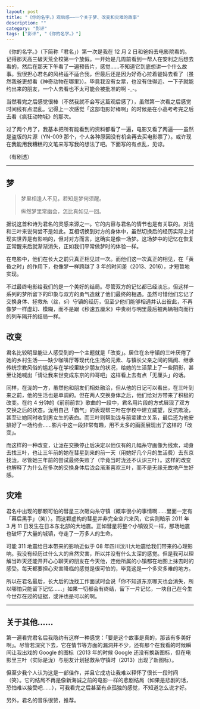 ```yaml
---
layout: post
title: "《你的名字。》观后感——一个关于梦、改变和灾难的故事"
description: ""
category: "影评"
tags: ["影评", "《你的名字。》"]
---
```


《你的名字。》（下简称「君名」）第一次是我在 12 月 2 日和爸妈去电影院看的。记得那天高三破天荒全校第一个放假。一开始是几周前看到一帮人在安利之后想去看的，然后在那天下午看了一遍预告片，感觉……不知道它到底想讲一个什么故事。我很担心君名的风格适不适合我，但最后还是因为好奇心拉着爸妈去看了（虽然我爸更想看《神奇动物在哪里》）。毕竟我没有女票，也没有住得近、一下子就能约出来的朋友，一个人去看也不太可能会被批准的啊 -_-。

当然看完之后感觉很棒（不然我就不会写这篇观后感了），虽然第一次看之后感觉时间线有点混乱。记得上一次感觉「这部电影好棒啊」的时候是在小高考考完之后去看《疯狂动物城》的那次。

过了两个月了，我基本把所有能看到的资料都看了一遍，电影又看了两遍——虽然是盗版的片源（YN-009 那个，个人各种原因没有机会再去买电影票了）。或许现在我能用我糟糕的文笔来写写我的想法了吧。下面写的有点乱，见谅。

（有剧透）
<!--more-->
---

## 梦

> 梦里相逢人不见，若知是梦何须醒。
>
> 纵然梦里常幽会，怎比真如见一回。

据说这首和诗为君名的灵感来源之一。它的内容与君名的情节也是有关联的。对泷和三叶来说何尝不是如此。互相切换到对方的身体中，虽然切换后的经历实际上对现实世界是有影响的，但对对方而言，这确实是像一场梦。这场梦中的记忆在恢复正常醒来后就渐渐消失，正如我们平常做梦时的体验一样。

在电影中，他们在长大之前只真正相见过一次。而他们这一次真正的相见，在「黄昏之时」的作用下，也像梦一样跨越了 3 年的时间差（2013、2016），才短暂地实现。

不过最终电影给我们的是一个美好的结局。尽管双方的记忆都已经淡忘，但这样一系列的梦所留下的印象与双方的勇气造就了他们最终的相遇。虽然可惜他们忘记了交换身体、拯救糸（丝，sī）守镇的经历，但至少他们能够相遇并认出彼此，不再像梦一样虚幻、模糊，而不是跟《秒速五厘米》中贵树与明里最后被两辆相向而行的列车隔开的结局一样。

## 改变

君名比较明显能让人感受到的一个主题就是「改变」。居住在糸守镇的三叶厌倦了她的乡村生活——缺少咖啡厅等现代化生活的元素、与镇长父亲之间的隔阂、继承传统宗教风俗的尴尬与在学校里缺少朋友的状况，给她的生活蒙上了一些阴影，甚至让她喊出「请让我来世变成东京的帅哥吧」这样看上去有点「无厘头」的话。

同样，在泷的一方，虽然他和朋友们相处融洽，但从他的日记可以看出，在三叶到来之前，他的生活也是单调的。但在两人交换身体之后，他们给对方带来了积极的改变。在约 4 分钟的《前前前世》歌曲的一段中，君名用片段的方式展现了双方交换之后的状态。泷用自己「霸气」的表现帮三叶在学校中建立威望，反抗欺凌，甚至让她同时收到男女生的表白。而三叶则帮助泷与前辈建立关系，最后还为他安排好了一场约会……影片中这一段非常有趣，用不太多的画面展现出了这样的「改变」。

而这样的一种改变，让泷在交换停止后决定以他仅有的几幅糸守画像为线索，动身去找三叶，也让三年前的她在彗星到来的前一天（用她好几个月的生活费）去东京找泷，尽管她三年前的尝试最终失败了（毕竟当时泷还不认识三叶）。这样的改变也解释了为什么在多次的交换身体后泷会渐渐喜欢三叶，而不是无缘无故地产生好感。

## 灾难

君名中出现的那颗可怕的彗星三次砸向糸守镇（概率很小的事情啊……里面一定有「幕后黑手」（笑））。而这颗虚构的彗星并非完全空穴来风，它实则暗示 2011 年 3 月 11 日发生在日本东北部的大地震。正如彗星将整个小镇毁灭一样，那场地震也破坏了大量的城镇，夺走了一万多人的生命。

可能 311 地震给日本带来的影响近似于 08 年四川汶川大地震给我们带来的心理影响。我没有经历过什么大的自然灾害，所以并没有什么太深的感觉。但是我可以理解当昨天还能开开心心聊天的朋友在今天他，连他所属的小镇都在地图上抹去时的感受。每天都要担心灾害降临的感觉是很可怕的，毕竟这是一个多灾多难的地方。

所以在君名最后，长大后的泷找工作面试时会说「你不知道东京哪天也会消失，所以哪怕只能留下记忆……」如果一切都会有终结，留下一片记忆，一块自己在今生今世存在过的证据，或许也是可以的啊。

---

## 关于其他……

第一遍看完君名后我隐约有这样一种感觉：「要是这个故事是真的，那该有多美好啊」。尽管若深究下去，它在情节等方面的漏洞并不少，还有那个在我看的时候瞬间让我出戏的 Google 的图标（2013 年的时候 Google 还没有换新图标，但在电影里三叶（实际是泷）与朋友计划拯救糸守镇时（2013）出现了新图标）。

但至少我个人认为这是一部佳作，并且它成功让我难以释怀了很长一段时间（笑）。它的结局不再是像新海诚之前的电影一样的悲剧结局（如果是悲剧的话，恐怕难以接受吧……），可我看完之后甚至有点孤独的感觉，不知道怎么说才好。

另外，君名的音乐很赞，推荐。